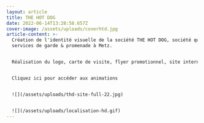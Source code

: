 ```yaml
---
layout: article
title: THE HOT DOG
date: 2022-06-14T13:28:58.657Z
cover-image: /assets/uploads/coverhtd.jpg
article-content: >-
  Création de l'identité visuelle de la société THE HOT DOG, société qui propose
  services de garde & promenade à Metz.


  Réalisation du logo, carte de visite, flyer promotionnel, site internet mais aussi animation des réseaux sociaux ( créations d'infographies, prise de vue et montage vidéo )


  Cliquez ici pour accéder aux animations 


  ![](/assets/uploads/thd-site-full-22.jpg)


  ![](/assets/uploads/localisation-hd.gif)
---
```

